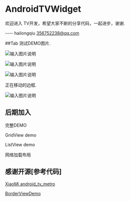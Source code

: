 # AndroidTVWidget

 欢迎进入 TV开发，希望大家不断的分享代码，一起进步，谢谢.
 
 ---- hailongqiu 356752238@qq.com

##Tab 测试DEMO图片.

![输入图片说明](http://git.oschina.net/uploads/images/2015/0905/050539_109ee7a3_111902.png "test1")

![输入图片说明](http://git.oschina.net/uploads/images/2015/0905/050611_b341a277_111902.png "test2")

![输入图片说明](http://git.oschina.net/uploads/images/2015/0905/163056_5d6b6a7a_111902.png "test123")

正在移动的边框.

![输入图片说明](http://git.oschina.net/uploads/images/2015/0905/163423_be647737_111902.png "在这里输入图片标题")

## 后期加入
   
   完整DEMO
   
   GridView demo
   
   ListView demo
   
   网络加载布局
   
## 感谢开源[参考代码]
<p>
<a href="https://github.com/XiaoMi/android_tv_metro">XiaoMi android_tv_metro </a>
</p>
<p>
<a href="https://github.com/lf8289/BorderViewDemo">BorderViewDemo</a>
</p>